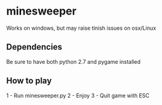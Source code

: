 # minesweeper

Works on windows, but may raise tinish issues on osx/Linux

Dependencies
------------

Be sure to have both python 2.7 and pygame installed

How to play
-----------

1 - Run minesweeper.py
2 - Enjoy
3 - Quit game with ESC

